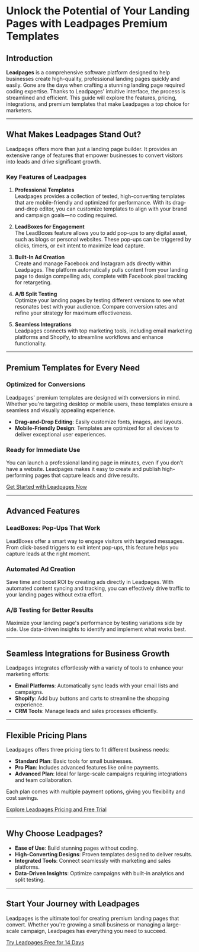 # Unlock the Potential of Your Landing Pages with Leadpages Premium Templates

## Introduction

**Leadpages** is a comprehensive software platform designed to help businesses create high-quality, professional landing pages quickly and easily. Gone are the days when crafting a stunning landing page required coding expertise. Thanks to Leadpages' intuitive interface, the process is streamlined and efficient. This guide will explore the features, pricing, integrations, and premium templates that make Leadpages a top choice for marketers.

---

## What Makes Leadpages Stand Out?

Leadpages offers more than just a landing page builder. It provides an extensive range of features that empower businesses to convert visitors into leads and drive significant growth.

### Key Features of Leadpages

1. **Professional Templates**  
   Leadpages provides a collection of tested, high-converting templates that are mobile-friendly and optimized for performance. With its drag-and-drop editor, you can customize templates to align with your brand and campaign goals—no coding required.

2. **LeadBoxes for Engagement**  
   The LeadBoxes feature allows you to add pop-ups to any digital asset, such as blogs or personal websites. These pop-ups can be triggered by clicks, timers, or exit intent to maximize lead capture.

3. **Built-In Ad Creation**  
   Create and manage Facebook and Instagram ads directly within Leadpages. The platform automatically pulls content from your landing page to design compelling ads, complete with Facebook pixel tracking for retargeting.

4. **A/B Split Testing**  
   Optimize your landing pages by testing different versions to see what resonates best with your audience. Compare conversion rates and refine your strategy for maximum effectiveness.

5. **Seamless Integrations**  
   Leadpages connects with top marketing tools, including email marketing platforms and Shopify, to streamline workflows and enhance functionality.

---

## Premium Templates for Every Need

### Optimized for Conversions
Leadpages' premium templates are designed with conversions in mind. Whether you're targeting desktop or mobile users, these templates ensure a seamless and visually appealing experience.

- **Drag-and-Drop Editing**: Easily customize fonts, images, and layouts.  
- **Mobile-Friendly Design**: Templates are optimized for all devices to deliver exceptional user experiences.

### Ready for Immediate Use  
You can launch a professional landing page in minutes, even if you don’t have a website. Leadpages makes it easy to create and publish high-performing pages that capture leads and drive results.

[Get Started with Leadpages Now](https://bit.ly/LEadPages)

---

## Advanced Features

### LeadBoxes: Pop-Ups That Work  
LeadBoxes offer a smart way to engage visitors with targeted messages. From click-based triggers to exit intent pop-ups, this feature helps you capture leads at the right moment.

### Automated Ad Creation  
Save time and boost ROI by creating ads directly in Leadpages. With automated content syncing and tracking, you can effectively drive traffic to your landing pages without extra effort.

### A/B Testing for Better Results  
Maximize your landing page's performance by testing variations side by side. Use data-driven insights to identify and implement what works best.

---

## Seamless Integrations for Business Growth

Leadpages integrates effortlessly with a variety of tools to enhance your marketing efforts:
- **Email Platforms**: Automatically sync leads with your email lists and campaigns.  
- **Shopify**: Add buy buttons and carts to streamline the shopping experience.  
- **CRM Tools**: Manage leads and sales processes efficiently.  

---

## Flexible Pricing Plans

Leadpages offers three pricing tiers to fit different business needs:
- **Standard Plan**: Basic tools for small businesses.  
- **Pro Plan**: Includes advanced features like online payments.  
- **Advanced Plan**: Ideal for large-scale campaigns requiring integrations and team collaboration.

Each plan comes with multiple payment options, giving you flexibility and cost savings.  

[Explore Leadpages Pricing and Free Trial](https://bit.ly/LEadPages)

---

## Why Choose Leadpages?

- **Ease of Use**: Build stunning pages without coding.  
- **High-Converting Designs**: Proven templates designed to deliver results.  
- **Integrated Tools**: Connect seamlessly with marketing and sales platforms.  
- **Data-Driven Insights**: Optimize campaigns with built-in analytics and split testing.

---

## Start Your Journey with Leadpages

Leadpages is the ultimate tool for creating premium landing pages that convert. Whether you're growing a small business or managing a large-scale campaign, Leadpages has everything you need to succeed.

[Try Leadpages Free for 14 Days](https://bit.ly/LEadPages)
